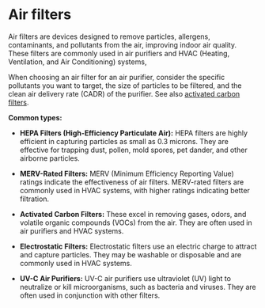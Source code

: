 # Air filters

Air filters are devices designed to remove particles, allergens, contaminants, and pollutants from the air, improving indoor air quality. These filters are commonly used in air purifiers and HVAC (Heating, Ventilation, and Air Conditioning) systems,

When choosing an air filter for an air purifier, consider the specific pollutants you want to target, the size of particles to be filtered, and the clean air delivery rate (CADR) of the purifier. See also [activated carbon filters](../activated-carbon-filters/).

**Common types:**

* **HEPA Filters (High-Efficiency Particulate Air):** HEPA filters are highly efficient in capturing particles as small as 0.3 microns. They are effective for trapping dust, pollen, mold spores, pet dander, and other airborne particles.

* **MERV-Rated Filters:** MERV (Minimum Efficiency Reporting Value) ratings indicate the effectiveness of air filters. MERV-rated filters are commonly used in HVAC systems, with higher ratings indicating better filtration.

* **Activated Carbon Filters:** These excel in removing gases, odors, and volatile organic compounds (VOCs) from the air. They are often used in air purifiers and HVAC systems.

* **Electrostatic Filters:** Electrostatic filters use an electric charge to attract and capture particles. They may be washable or disposable and are commonly used in HVAC systems.

* **UV-C Air Purifiers:** UV-C air purifiers use ultraviolet (UV) light to neutralize or kill microorganisms, such as bacteria and viruses. They are often used in conjunction with other filters.
